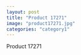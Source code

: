 ```yaml
---
layout: post
title: "Product 17271"
image: "product17271.jpg"
categories: "category1"
---
```

Product 17271
